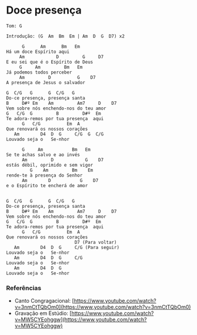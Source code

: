 # Doce presença

```
Tom: G
```

```
Introdução: (G  Am  Bm  Em | Am  D  G  D7) x2
```

```
      G      Am      Bm   Em
Há um doce Espírito aqui
     Am            D         G     D7
E eu sei que é o Espírito de Deus
     G     Am         Bm   Em
Já podemos todos perceber
     Am         D          G    D7
A presença de Jesus o salvador

G  C/G   G      G  C/G   G
Do-ce presença, presença santa
B     D#º Em    Am         Am7     D    D7
Vem sobre nós enchendo-nos do teu amor
G   C/G  G         B         D#º  Em
Te adora-remos por tua presença  aqui
      G   C/G          Em  A
Que renovará os nossos corações
   Am        D4  D  G     C/G  G  C/G
Louvado seja o   Se-nhor

      G     Am           Bm   Em
Se te achas salvo e ao invés
      Am         D            G    D7
estás débil, oprimido e sem vigor
         G    Am         Bm    Em
rende-te à presença do Senhor
      Am        D           G    D7
e o Espírito te encherá de amor


G  C/G   G      G  C/G   G
Do-ce presença, presença santa
B     D#º Em    Am         Am7     D    D7
Vem sobre nós enchendo-nos do teu amor
G   C/G  G         B         D#º  Em
Te adora-remos por tua presença  aqui
      G   C/G          Em  A
Que renovará os nossos corações
                          D7 (Para voltar)
   Am        D4  D  G     C/G (Para seguir)
Louvado seja o   Se-nhor
   Am        D4  D  G     C/G
Louvado seja o   Se-nhor
   Am        D4  D  G
Louvado seja o   Se-nhor
```

### Referências

* Canto Congragacional: [https://www.youtube.com/watch?v=3nmCtTQbOm0](https://www.youtube.com/watch?v=3nmCtTQbOm0)
* Gravação em Estúdio: [https://www.youtube.com/watch?v=MW5CYEohggw](https://www.youtube.com/watch?v=MW5CYEohggw)
